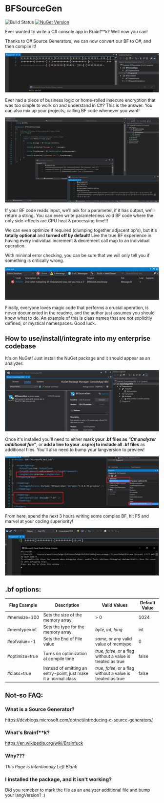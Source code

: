 # BFSourceGen
![Build Status](https://github.com/ScottHolden/BFSourceGen/workflows/publish%20to%20nuget/badge.svg)
[![NuGet Version](https://img.shields.io/nuget/v/BFSourceGen.svg?style=flat)](https://www.nuget.org/packages/BFSourceGen/) 

Ever wanted to write a C# console app in Brainf**k? Well now you can!

Thanks to C# Source Generators, we can now convert our BF to C#, and then compile it!

![Hello World Example](images/helloworld.png)

Ever had a piece of business logic or home-rolled insecure encryption that was too simple to work on and understand in C#? This is the answer. You can also mix up your projects, calling BF code whenever you want!

![Mixed Code Example](images/mixed.png)

If your BF code reads input, we'll ask for a parameter, if it has output, we'll return a string. You can even write parameterless void BF code where the only side-effects are CPU heat & processing time!!!

We can even optimize if required (clumping together adjacent op's), but it's **totally optional** and **turned off by default**! Live the true BF experience in having every individual increment & decrement call map to an individual operation.

With minimal error checking, you can be sure that we will only tell you if something is critically wrong.

![Error Example](images/error.png)

Finally, everyone loves magic code that performs a crucial operation, is never documented in the readme, and the author just assumes you should know what to do. An example of this is class names that are not explicitly defined, or mystical namespaces. Good luck.

## How to use/install/integrate into my enterprise codebase

It's on NuGet! Just install the NuGet package and it should appear as an analyzer:

![NuGet Package Install](images/package.png)

Once it's installed you'll need to either **mark your .bf files as _"C# analyzer additional file"_**, or **add a line to your .csproj to include all .bf files** as additional files. You'll also need to bump your langversion to preview!

![NuGet Package Install](images/addfiles.png)

From here, spend the next 3 hours writing some complex BF, hit F5 and marvel at your coding superiority!

![NuGet Package Install](images/run.png)

##  .bf options:

| Flag Example | Description                        | Valid Values                          | Default Value |
|--------------|------------------------------------|---------------------------------------|---------------|
| #memsize=100 | Sets the size of the memory array  | > 0                                   | 1024          |
| #memtype=int | Sets the type for the memory array | _byte_, _int_, _long_                 | int           |
| #eofvalue=-1 | Sets the End of File value         | _same_, or any valid value of memtype | 0             |
| #optimize=true | Turns on optimization at compile time |  _true_, _false_, or a flag without a value is treated as true | false |
| #class=true | Instead of emitting an entry-point, just make it a normal class |  _true_, _false_, or a flag without a value is treated as true | false |

## Not-so FAQ:

### What is a Source Generator?

https://devblogs.microsoft.com/dotnet/introducing-c-source-generators/

### What's Brainf**k?

https://en.wikipedia.org/wiki/Brainfuck

### Why???

_This Page is Intentionally Left Blank_

### I installed the package, and it isn't working?

Did you remeber to mark the file as an analyzer additional file and bump your langVersion? :)